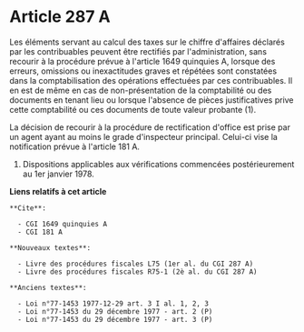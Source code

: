 # Article 287 A

Les éléments servant au calcul des taxes sur le chiffre d'affaires déclarés par les contribuables peuvent être rectifiés par
l'administration, sans recourir à la procédure prévue à l'article 1649 quinquies A, lorsque des erreurs, omissions ou
inexactitudes graves et répétées sont constatées dans la comptabilisation des opérations effectuées par ces contribuables. Il
en est de même en cas de non-présentation de la comptabilité ou des documents en tenant lieu ou lorsque l'absence de pièces
justificatives prive cette comptabilité ou ces documents de toute valeur probante (1).

La décision de recourir à la procédure de rectification d'office est prise par un agent ayant au moins le grade d'inspecteur
principal. Celui-ci vise la notification prévue à l'article 181 A.

1) Dispositions applicables aux vérifications commencées postérieurement au 1er janvier 1978.

**Liens relatifs à cet article**

	**Cite**:

	  - CGI 1649 quinquies A
	  - CGI 181 A

	**Nouveaux textes**:

	  - Livre des procédures fiscales L75 (1er al. du CGI 287 A)
	  - Livre des procédures fiscales R75-1 (2è al. du CGI 287 A)

	**Anciens textes**:

	  - Loi n°77-1453 1977-12-29 art. 3 I al. 1, 2, 3
	  - Loi n°77-1453 du 29 décembre 1977 - art. 2 (P)
	  - Loi n°77-1453 du 29 décembre 1977 - art. 3 (P)

